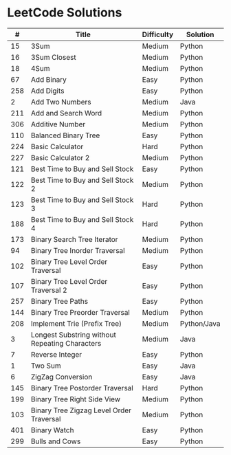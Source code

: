 # LeetCode Solutions

| #             | Title                                             | Difficulty | Solution     | 
| ------------- | ------------------------------------------------- | ---------- | ------------ |
| 15            | 3Sum                                              | Medium     | Python       |
| 16            | 3Sum Closest                                      | Medium     | Python       |
| 18            | 4Sum                                              | Medium     | Python       |
| 67            | Add Binary                                        | Easy       | Python       |
| 258           | Add Digits                                        | Easy       | Python       |
| 2             | Add Two Numbers                                   | Medium     | Java         |
| 211           | Add and Search Word                               | Medium     | Python       |
| 306           | Additive Number                                   | Medium     | Python       |
| 110           | Balanced Binary Tree                              | Easy       | Python       |
| 224           | Basic Calculator                                  | Hard       | Python       |
| 227           | Basic Calculator 2                                | Medium     | Python       |
| 121           | Best Time to Buy and Sell Stock                   | Easy       | Python       |
| 122           | Best Time to Buy and Sell Stock 2                 | Medium     | Python       |
| 123           | Best Time to Buy and Sell Stock 3                 | Hard       | Python       |
| 188           | Best Time to Buy and Sell Stock 4                 | Hard       | Python       |
| 173           | Binary Search Tree Iterator                       | Medium     | Python       |
| 94            | Binary Tree Inorder Traversal                     | Medium     | Python       |
| 102           | Binary Tree Level Order Traversal                 | Easy       | Python       |
| 107           | Binary Tree Level Order Traversal 2               | Easy       | Python       |
| 257           | Binary Tree Paths                                 | Easy       | Python       |
| 144           | Binary Tree Preorder Traversal                    | Medium     | Python       |
| 208           | Implement Trie (Prefix Tree)                      | Medium     | Python/Java  |
| 3             | Longest Substring without Repeating Characters    | Medium     | Java         |
| 7             | Reverse Integer                                   | Easy       | Python       |
| 1             | Two Sum                                           | Easy       | Java         |
| 6             | ZigZag Conversion                                 | Easy       | Java         |
| 145           | Binary Tree Postorder Traversal                   | Hard       | Python       |
| 199           | Binary Tree Right Side View                       | Medium     | Python       |
| 103           | Binary Tree Zigzag Level Order Traversal          | Medium     | Python       |
| 401           | Binary Watch                                      | Easy       | Python       |
| 299           | Bulls and Cows                                    | Easy       | Python       |
